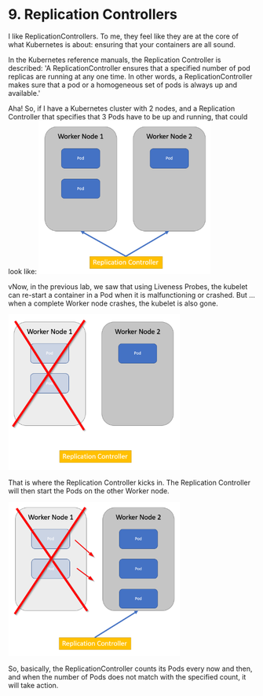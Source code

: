 # 9. Replication Controllers

I like ReplicationControllers. To me, they feel like they are at the core of what Kubernetes is about: ensuring that your containers are all sound. 

In the Kubernetes reference manuals, the Replication Controller is described:
'A ReplicationController ensures that a specified number of pod replicas are running at any one time. In other words, a ReplicationController makes sure that a pod or a homogeneous set of pods is always up and available.'

Aha! So, if I have a Kubernetes cluster with 2 nodes, and a Replication Controller that specifies that 3 Pods have to be up and running, that could look like:
<img src="img/lab9-rc-3-pods-OK.png" width="350px"/>

vNow, in the previous lab, we saw that using Liveness Probes, the kubelet can re-start a container in a Pod when it is malfunctioning or crashed. But ... when a complete Worker node crashes, the kubelet is also gone.

<img src="img/lab9-rc-3-pods-worker-gone.png" width="350px"/>

That is where the Replication Controller kicks in. The Replication Controller will then start the Pods on the other Worker node.

<img src="img/lab9-rc-3-pods-worker-restarted.png" width="350px"/>

So, basically, the ReplicationController counts its Pods every now and then, and when the number of Pods does not match with the specified count, it will take action. 






